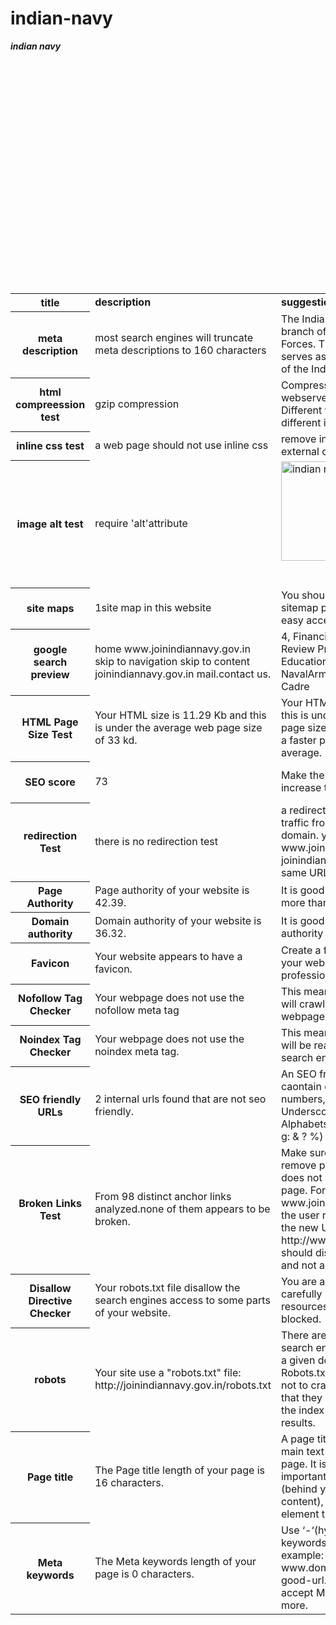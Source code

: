 
# indian-navy
<html>

<body>

<table>

<b><i>indian navy</i></b>

<tr>

<th><b> title</b></th>
<td><b>description</b></td>
<td><b>suggestion</b></td>
<td><b>status</b></td><br>

</tr>



<tr>

<th>meta description</th>
<td>most search engines will truncate meta descriptions to 160 characters</td>
<td>The Indian Navy  is the naval branch of the Indian Armed Forces. The President of India serves as Supreme Commander of the Indian Navy</td>
<td>not good</td><br>


</tr>




<tr>

<th>html compreession test</th>
<td>gzip compression</td>
<td>Compression is enabled via webserver configuration
Different web servers have different instructions</td>
<td>good</td><br>

</tr>

<tr>


<th>inline css test</th>
<td>a web page should not use inline css </td>
<td>remove inline css and add it in external css files</td>
<td>not good</td><br>

</tr>

<tr>

<th>image alt test</th>
<td>require 'alt'attribute</td>
<td><img id= "t750-1695" style ="width:80%; height: auto;" alt="indian navy" src="/image/in.jpg" width="100" height="100"/></td>
<td>good</td><br>
</tr>

<tr>

<th>site maps</th>

<td>1site map in this website</td>
<td>You should have sitemap.The sitemap page should provide easy access to all site pages.</td>
<td>good</td><br>

</tr>

<tr>

<th>google search preview</th>

<td>home www.joinindiannavy.gov.in  skip to navigation skip to content joinindiannavy.gov.in mail.contact us.</td>
<td>4, Financial Statement of Cadre Review Proposal of Civilian Education ... 13, Cadre Review – NavalArmament Inspection Cadre</td>
<td>info</td><br>

</tr>
<tr>
<th>HTML Page Size Test</th>
<td>Your HTML size is 11.29 Kb and this is under the average web page size of 33 kd.</td>
<td> Your HTML size is 10.64 Kb and this is under the average web page size of 33 Kb. 
This leads to a faster page loading time than average.</td>
<td>good</td><br>
</tr>

<tr>
<th>SEO score</th>
<td>73</td>
<td>Make the website seo friendly to increase the score</td>
<td>better than ok</td><br>
</tr>

<tr>
<th>redirection Test</th>
<td> there is no redirection test</td>
<td> a redirect is in place to redirect traffic from your non-preferred domain. your website directs www.joinindiannavy.gov.in and joinindiannavy.gov.in to the same URL.</td>
<td>good</td><br>
</tr>

<tr>
<th>Page Authority</th>
<td>Page authority of your website is 42.39.</td>
<td> It is good to have page authority more than 20.</td>
<td>good</td><br>
</tr>

<tr>
<th>Domain authority</th>
<td>Domain authority of your website is 36.32.</td>
<td>It is good to have domain authority more than 20.</td>
<td>good</td><br>
</tr>

<tr>
<th>Favicon</th>
<td>Your website appears to have a favicon.</td>
<td>Create a favourite icon to give your web site a more professional perspective.</td>
<td>good</td><br>
</tr>

<tr>
<th>Nofollow Tag Checker</th>
<td>Your webpage does not use the nofollow meta tag</td>
<td> This means that search engins will crawl all links from your webpage.</td>
<td>good</td><br>
</tr>

<tr>
<th>Noindex Tag Checker</th>
<td>Your webpage does not use the noindex meta tag.</td>
<td> This means that your webpage will be read and indexed by search engines.</td>
<td>good</td><br>
</tr>

<tr>
<th>SEO friendly URLs</th>
<td>2 internal urls found that are not seo friendly.</td>
<td>An SEO friendly url must caontain only lower alphabets, numbers, slashes(/), dash(-). Underscores, uppercase Alphabets and special chars (e-g: & ? %) are not seo friendly.</td>
<td>not good</td><br>
</tr>

<tr>
<th>Broken Links Test</th>
<td>From 98 distinct anchor links analyzed.none of them appears to be broken.</td>
<td>Make sure that when you remove part of the URL the link does not lead to a non-valid page. For example if a URL is:  www.joinindiannavy.gov.in and the user removes the last part, the new URL http://www.joinindiannavy.gov.in should display a list of activity and not a ‘not found page’ .</td>
<td>ok</td><br>
</tr>

<tr>
<th>Disallow Directive Checker</th>
<td>Your robots.txt file disallow the search engines access to some parts of your website. </td>
<td>You are advised to check carefully if the access to these resources or pages must be blocked.</td>
<td>info</td><br>
</tr>

<tr>
<th>robots</th>
<td> Your site use a "robots.txt" file: http://joinindiannavy.gov.in/robots.txt</td>
<td>There are a few ways to block search engines from accessing a given domain: Block with Robots.tx. This tells the engines not to crawl the given URL, but that they may keep the page in the index and display it in results.</td>
<td>good</td><br>
</tr>

<tr>
<th>Page title</th>
<td>The Page title length of your page is 16 characters.</td>
<td>A page title, or title tag, is the main text that describes a web page. It is the second-most important on-page SEO element (behind your main body content), is the easiest SEO element to edit</td>
<td>good</td><br>
</tr>

<tr>
<th>Meta keywords</th>
<td>The Meta keywords length of your page is 0 characters.</td>
<td>Use ‘-‘(hyphens) to separate keywords in the URLS. For example: www.domain.com/this-is-a-good-url.
Google Does not accept Meta keywords any more.</td>
<td>not good</td><br>
</tr>









</table>

</body>

</html>
